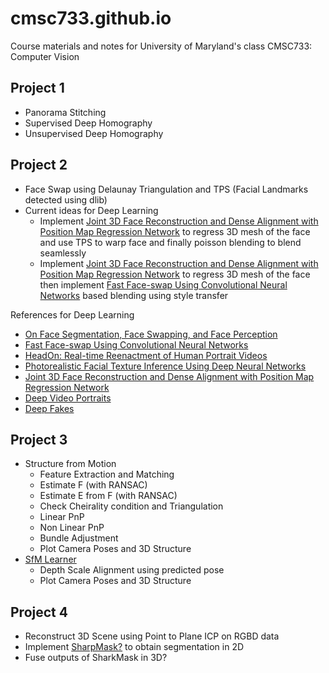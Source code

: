 # cmsc733.github.io
Course materials and notes for University of Maryland's class CMSC733: Computer Vision

## Project 1
- Panorama Stitching
- Supervised Deep Homography
- Unsupervised Deep Homography

## Project 2
- Face Swap using Delaunay Triangulation and TPS  (Facial Landmarks detected using dlib)
- Current ideas for Deep Learning 
  - Implement [Joint 3D Face Reconstruction and Dense Alignment with Position Map Regression Network](https://arxiv.org/pdf/1803.07835.pdf) to regress 3D mesh of the face and use TPS to warp face and finally poisson blending to blend seamlessly
  - Implement [Joint 3D Face Reconstruction and Dense Alignment with Position Map Regression Network](https://arxiv.org/pdf/1803.07835.pdf) to regress 3D mesh of the face then implement [Fast Face-swap Using Convolutional Neural Networks](https://arxiv.org/pdf/1611.09577.pdf) based blending using style transfer 


References for Deep Learning 

- [On Face Segmentation, Face Swapping, and Face Perception](https://arxiv.org/pdf/1704.06729.pdf)
- [Fast Face-swap Using Convolutional Neural Networks](https://arxiv.org/pdf/1611.09577.pdf)
- [HeadOn: Real-time Reenactment of Human Portrait Videos](http://niessnerlab.org/projects/thies2018headon.html)
- [Photorealistic Facial Texture Inference Using Deep Neural Networks](https://arxiv.org/pdf/1612.00523v1.pdf)
- [Joint 3D Face Reconstruction and Dense Alignment with Position Map Regression Network](https://arxiv.org/pdf/1803.07835.pdf)
- [Deep Video Portraits](http://gvv.mpi-inf.mpg.de/projects/DeepVideoPortraits/)
- [Deep Fakes](https://www.alanzucconi.com/2018/03/14/introduction-to-deepfakes/)

## Project 3
- Structure from Motion 
  - Feature Extraction and Matching
  - Estimate F (with RANSAC)
  - Estimate E from F (with RANSAC)
  - Check Cheirality condition and Triangulation
  - Linear PnP
  - Non Linear PnP
  - Bundle Adjustment
  - Plot Camera Poses and 3D Structure
- [SfM Learner](https://people.eecs.berkeley.edu/~tinghuiz/projects/SfMLearner/)
  - Depth Scale Alignment using predicted pose
  - Plot Camera Poses and 3D Structure
  
## Project 4
- Reconstruct 3D Scene using Point to Plane ICP on RGBD data
- Implement [SharpMask?](https://arxiv.org/abs/1603.08695) to obtain segmentation in 2D
- Fuse outputs of SharkMask in 3D?

